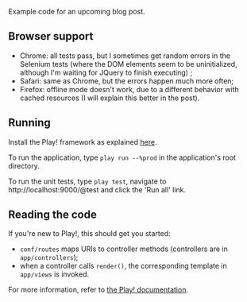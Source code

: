 Example code for an upcoming blog post.

## Browser support

* Chrome: all tests pass, but I sometimes get random errors in the Selenium tests (where the DOM elements seem to be uninitialized, although I'm waiting for JQuery to finish executing) ;
* Safari: same as Chrome, but the errors happen much more often;
* Firefox: offline mode doesn't work, due to a different behavior with cached resources (I will explain this better in the post).

## Running

Install the Play! framework as explained [here](http://www.playframework.org/documentation/1.2.1/guide1#aInstallingthePlayframeworka).

To run the application, type `play run --%prod` in the application's root directory.

To run the unit tests, type `play test`, navigate to http://localhost:9000/@test and click the 'Run all' link.


## Reading the code

If you're new to Play!, this should get you started:

* `conf/routes` maps URIs to controller methods (controllers are in `app/controllers`);
* when a controller calls `render()`, the corresponding template in `app/views` is invoked.

For more information, refer to [the Play! documentation](http://www.playframework.org/documentation/1.2.1/home).

